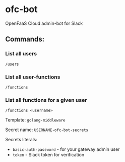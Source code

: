 # ofc-bot

OpenFaaS Cloud admin-bot for Slack

## Commands:

### List all users

```
/users
```

### List all user-functions

```
/functions
```

### List all functions for a given user

```
/functions <username>
```

Template: `golang-middleware`

Secret name: `USERNAME-ofc-bot-secrets`

Secrets literals:

* `basic-auth-password` - for your gateway admin user
* `token` - Slack token for verification
